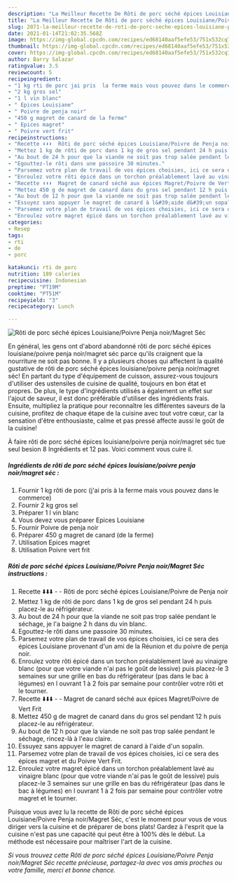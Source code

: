 ```yaml
---
description: "La Meilleur Recette De Rôti de porc séché épices Louisiane/Poivre Penja noir/Magret Séc"
title: "La Meilleur Recette De Rôti de porc séché épices Louisiane/Poivre Penja noir/Magret Séc"
slug: 2071-la-meilleur-recette-de-roti-de-porc-seche-epices-louisiane-poivre-penja-noir-magret-sec
date: 2021-01-14T21:02:35.568Z
image: https://img-global.cpcdn.com/recipes/ed68140aaf5efe53/751x532cq70/roti-de-porc-seche-epices-louisianepoivre-penja-noirmagret-sec-photo-principale-de-la-recette.jpg
thumbnail: https://img-global.cpcdn.com/recipes/ed68140aaf5efe53/751x532cq70/roti-de-porc-seche-epices-louisianepoivre-penja-noirmagret-sec-photo-principale-de-la-recette.jpg
cover: https://img-global.cpcdn.com/recipes/ed68140aaf5efe53/751x532cq70/roti-de-porc-seche-epices-louisianepoivre-penja-noirmagret-sec-photo-principale-de-la-recette.jpg
author: Barry Salazar
ratingvalue: 3.5
reviewcount: 5
recipeingredient:
- "1 kg rti de porc jai pris  la ferme mais vous pouvez dans le commerce"
- "2 kg gros sel"
- "1 l vin blanc"
- " Epices Louisiane"
- " Poivre de penja noir"
- "450 g magret de canard de la ferme"
- " Epices magret"
- " Poivre vert frit"
recipeinstructions:
- "Recette ⬇️⬇️⬇️  Rôti de porc séché épices Louisiane/Poivre de Penja noir"
- "Mettez 1 kg de rôti de porc dans 1 kg de gros sel pendant 24 h puis placez-le au réfrigérateur."
- "Au bout de 24 h pour que la viande ne soit pas trop salée pendant le séchage, je l&#39;a baigne 2 h dans du vin blanc."
- "Egouttez-le rôti dans une passoire 30 minutes."
- "Parsemez votre plan de travail de vos épices choisies, ici ce sera des épices Louisiane provenant d&#39;un ami de la Réunion et du poivre de penja noir."
- "Enroulez votre rôti épicé dans un torchon préalablement lavé au vinaigre blanc (pour que votre viande n&#39;ai pas le goût de lessive) puis placez-le 3 semaines sur une grille en bas du réfrigérateur (pas dans le bac à légumes) en l ouvrant 1 à 2 fois par semaine pour contrôler votre rôti et le tourner."
- "Recette ⬇️⬇️⬇️  Magret de canard séché aux épices Magret/Poivre de Vert Frit"
- "Mettez 450 g de magret de canard dans du gros sel pendant 12 h puis placez-le au réfrigérateur."
- "Au bout de 12 h pour que la viande ne soit pas trop salée pendant le séchage, rincez-là à l&#39;eau claire."
- "Essuyez sans appuyer le magret de canard à l&#39;aide d&#39;un sopalin."
- "Parsemez votre plan de travail de vos épices choisies, ici ce sera des épices magret et du Poivre Vert Frit."
- "Enroulez votre magret épicé dans un torchon préalablement lavé au vinaigre blanc (pour que votre viande n&#39;ai pas le goût de lessive) puis placez-le 3 semaines sur une grille en bas du réfrigérateur (pas dans le bac à légumes) en l ouvrant 1 à 2 fois par semaine pour contrôler votre magret et le tourner."
categories:
- Resep
tags:
- rti
- de
- porc

katakunci: rti de porc 
nutrition: 189 calories
recipecuisine: Indonesian
preptime: "PT19M"
cooktime: "PT51M"
recipeyield: "3"
recipecategory: Lunch

---
```



![Rôti de porc séché épices Louisiane/Poivre Penja noir/Magret Séc](https://img-global.cpcdn.com/recipes/ed68140aaf5efe53/751x532cq70/roti-de-porc-seche-epices-louisianepoivre-penja-noirmagret-sec-photo-principale-de-la-recette.jpg)

En général, les gens ont d'abord abandonné rôti de porc séché épices louisiane/poivre penja noir/magret séc parce qu'ils craignent que la nourriture ne soit pas bonne. Il y a plusieurs choses qui affectent la qualité gustative de rôti de porc séché épices louisiane/poivre penja noir/magret séc! En partant du type d'équipement de cuisson, assurez-vous toujours d'utiliser des ustensiles de cuisine de qualité, toujours en bon état et propres. De plus, le type d'ingrédients utilisés a également un effet sur l'ajout de saveur, il est donc préférable d'utiliser des ingrédients frais. Ensuite, multipliez la pratique pour reconnaître les différentes saveurs de la cuisine, profitez de chaque étape de la cuisine avec tout votre cœur, car la sensation d'être enthousiaste, calme et pas pressé affecte aussi le goût de la cuisine!

<!--inarticleads1-->

À faire rôti de porc séché épices louisiane/poivre penja noir/magret séc tue seul besion 8 Ingrédients et 12 pas. Voici comment vous cuire il.

##### Ingrédients de rôti de porc séché épices louisiane/poivre penja noir/magret séc :

1. Fournir 1 kg rôti de porc (j&#39;ai pris à la ferme mais vous pouvez dans le commerce)
1. Fournir 2 kg gros sel
1. Préparer 1 l vin blanc
1. Vous devez vous préparer  Epices Louisiane
1. Fournir  Poivre de penja noir
1. Préparer 450 g magret de canard (de la ferme)
1. Utilisation  Epices magret
1. Utilisation  Poivre vert frit




<!--inarticleads2-->

##### Rôti de porc séché épices Louisiane/Poivre Penja noir/Magret Séc instructions :

1. Recette ⬇️⬇️⬇️ -  - Rôti de porc séché épices Louisiane/Poivre de Penja noir
1. Mettez 1 kg de rôti de porc dans 1 kg de gros sel pendant 24 h puis placez-le au réfrigérateur.
1. Au bout de 24 h pour que la viande ne soit pas trop salée pendant le séchage, je l&#39;a baigne 2 h dans du vin blanc.
1. Egouttez-le rôti dans une passoire 30 minutes.
1. Parsemez votre plan de travail de vos épices choisies, ici ce sera des épices Louisiane provenant d&#39;un ami de la Réunion et du poivre de penja noir.
1. Enroulez votre rôti épicé dans un torchon préalablement lavé au vinaigre blanc (pour que votre viande n&#39;ai pas le goût de lessive) puis placez-le 3 semaines sur une grille en bas du réfrigérateur (pas dans le bac à légumes) en l ouvrant 1 à 2 fois par semaine pour contrôler votre rôti et le tourner.
1. Recette ⬇️⬇️⬇️ -  - Magret de canard séché aux épices Magret/Poivre de Vert Frit
1. Mettez 450 g de magret de canard dans du gros sel pendant 12 h puis placez-le au réfrigérateur.
1. Au bout de 12 h pour que la viande ne soit pas trop salée pendant le séchage, rincez-là à l&#39;eau claire.
1. Essuyez sans appuyer le magret de canard à l&#39;aide d&#39;un sopalin.
1. Parsemez votre plan de travail de vos épices choisies, ici ce sera des épices magret et du Poivre Vert Frit.
1. Enroulez votre magret épicé dans un torchon préalablement lavé au vinaigre blanc (pour que votre viande n&#39;ai pas le goût de lessive) puis placez-le 3 semaines sur une grille en bas du réfrigérateur (pas dans le bac à légumes) en l ouvrant 1 à 2 fois par semaine pour contrôler votre magret et le tourner.




<!--inarticleads1-->

<p>
Puisque vous avez lu la recette de Rôti de porc séché épices Louisiane/Poivre Penja noir/Magret Séc, c'est le moment pour vous de vous diriger vers la cuisine et de préparer de bons plats! Gardez à l'esprit que la cuisine n'est pas une capacité qui peut être à 100% dès le début. La méthode est nécessaire pour maîtriser l'art de la cuisine.
</p>

<p>
<i>Si vous trouvez cette Rôti de porc séché épices Louisiane/Poivre Penja noir/Magret Séc recette précieuse, partagez-la avec vos amis proches ou votre famille, merci et bonne chance.</i>
</p>
